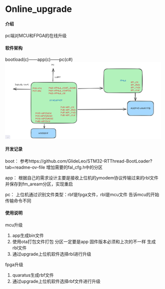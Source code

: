 # Online_upgrade

#### 介绍
pc端对MCU和FPGA的在线升级

#### 软件架构
bootload(c)——app(c)——pc(c#)
![alt text](image.png)

#### 开发记录

boot：
    参考https://github.com/GlideLeo/STM32-RTThread-BootLoader?tab=readme-ov-file 增加需要的fal_cfg.h中的分区

app：
    根据自己的需求设计主要是接收上位机的ymodem协议传输过来的rbl文件并保存到fm_aream分区，实现重启

pc：
    上位机通过识别文件类型：rbf是fpga文件，rbl是mcu文件 告诉mcu的开始传输命令不同


#### 使用说明

mcu升级
1.  app生成bin文件
2.  使用ota打包文件打包 分区一定要是app 固件版本必须和上次的不一样  生成rbl文件
3.  通过upgrade上位机软件选择rbl进行升级

fpga升级
1.  quaratus生成rbf文件
2.  通过upgrade上位机软件选择rbf文件进行升级
